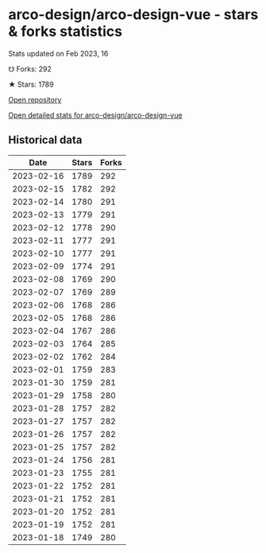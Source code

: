 # arco-design/arco-design-vue - stars & forks statistics

Stats updated on Feb 2023, 16

☋ Forks: 292

★ Stars: 1789

[Open repository](https://github.com/arco-design/arco-design-vue)

[Open detailed stats for arco-design/arco-design-vue](https://reviewgithub.com/rep/arco-design/arco-design-vue)

## Historical data
| Date | Stars | Forks |
|------|-------|-------|
| 2023-02-16 | 1789 | 292 | 
| 2023-02-15 | 1782 | 292 | 
| 2023-02-14 | 1780 | 291 | 
| 2023-02-13 | 1779 | 291 | 
| 2023-02-12 | 1778 | 290 | 
| 2023-02-11 | 1777 | 291 | 
| 2023-02-10 | 1777 | 291 | 
| 2023-02-09 | 1774 | 291 | 
| 2023-02-08 | 1769 | 290 | 
| 2023-02-07 | 1769 | 289 | 
| 2023-02-06 | 1768 | 286 | 
| 2023-02-05 | 1768 | 286 | 
| 2023-02-04 | 1767 | 286 | 
| 2023-02-03 | 1764 | 285 | 
| 2023-02-02 | 1762 | 284 | 
| 2023-02-01 | 1759 | 283 | 
| 2023-01-30 | 1759 | 281 | 
| 2023-01-29 | 1758 | 280 | 
| 2023-01-28 | 1757 | 282 | 
| 2023-01-27 | 1757 | 282 | 
| 2023-01-26 | 1757 | 282 | 
| 2023-01-25 | 1757 | 282 | 
| 2023-01-24 | 1756 | 281 | 
| 2023-01-23 | 1755 | 281 | 
| 2023-01-22 | 1752 | 281 | 
| 2023-01-21 | 1752 | 281 | 
| 2023-01-20 | 1752 | 281 | 
| 2023-01-19 | 1752 | 281 | 
| 2023-01-18 | 1749 | 280 | 

